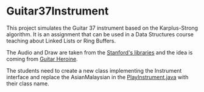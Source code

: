 # Guitar37Instrument

This project simulates the Guitar 37 instrument based on the Karplus-Strong algorithm. It is an assignment that can be used in a Data Structures course teaching about Linked Lists or Ring Buffers.

The Audio and Draw are taken from the [Stanford's libraries](https://introcs.cs.princeton.edu/java/stdlib/) and the idea is coming from [Guitar Heroine](http://nifty.stanford.edu/2012/wayne-guitar-heroine/).

The students need to create a new class implementing the Instrument interface and replace the AsianMalaysian in the [PlayInstrument.java](PlayInstrument.java) with their class name.
